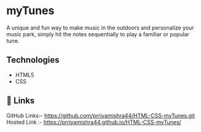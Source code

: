 # myTunes

A unique and fun way to make music in the outdoors and 
personalize your music park, simply hit the notes sequentially 
to play a familiar or popular tune.
## Technologies

- HTML5
- CSS




## 🔗 Links
GitHub Links:- https://github.com/prriyamishra44/HTML-CSS-myTunes.git
Hosted Link :- https://prriyamishra44.github.io/HTML-CSS-myTunes/

